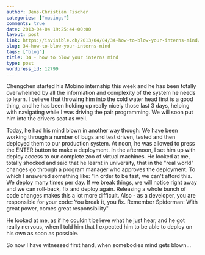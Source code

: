 ```yaml
---
author: Jens-Christian Fischer
categories: ["musings"]
comments: true
date: 2013-04-04 19:25:44+00:00
layout: post
link: https://invisible.ch/2013/04/04/34-how-to-blow-your-interns-mind/
slug: 34-how-to-blow-your-interns-mind
tags: ["blog"]
title: 34 - how to blow your interns mind
type: post
wordpress_id: 12799
---
```


Chengchen started his Mobino internship this week and he has been totally overwhelmed by all the information and complexity of the system he needs to learn. I believe that throwing him into the cold water head first is a good thing, and he has been holding up really nicely those last 3 days, helping with navigating while I was driving the pair programming. We will soon put him into the drivers seat as well.

Today, he had his mind blown in another way though: We have been working through a number of bugs and test driven, tested and then deployed them to our production system. At noon, he was allowed to press the ENTER button to make a deployment. In the afternoon, I set him up with deploy access to our complete zoo of virtual machines. He looked at me, totally shocked and said that he learnt in university, that in the "real world" changes go through a program manager who approves the deployment. To which I answered something like: "In order to be fast, we can't afford this. We deploy many times per day. If we break things, we will notice right away and we can roll-back, fix and deploy again. Releasing a whole bunch of code changes makes this a lot more difficult. Also - as a developer, you are responsible for your code: You break it, you fix. Remember Spiderman: With great power, comes great responsibility"

He looked at me, as if he couldn't believe what he just hear, and he got really nervous, when I told him that I expected him to be able to deploy on his own as soon as possible.

So now I have witnessed first hand, when somebodies mind gets blown...
